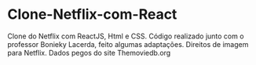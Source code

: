 # Clone-Netflix-com-React
Clone do Netflix com ReactJS, Html e CSS. Código realizado junto com o professor Bonieky Lacerda, feito algumas adaptações.  Direitos de imagem para Netflix. Dados pegos do site Themoviedb.org

